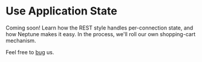 Use Application State
=====================

Coming soon! Learn how the REST style handles per-connection state, and how Neptune makes it easy. In the process, we'll roll our own shopping-cart mechanism.

Feel free to [bug](https://github.com/Zankoku-Okuno/neptune/issues) us.